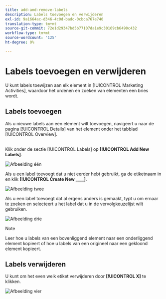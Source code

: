 ```yaml
---
title: add-and-remove-labels
description: Labels toevoegen en verwijderen
exl-id: 9a1664ac-d346-4c0d-badc-0cbca767e740
translation-type: tm+mt
source-git-commit: 72e1d29347bd5b77107da1e9c30169cb6490c432
workflow-type: tm+mt
source-wordcount: '125'
ht-degree: 0%

---
```


# Labels toevoegen en verwijderen

U kunt labels toewijzen aan elk element in [!UICONTROL Marketing Activities], waardoor het ordenen en zoeken van elementen een bries wordt.

## Labels toevoegen

Als u nieuwe labels aan een element wilt toevoegen, navigeert u naar de pagina [!UICONTROL Details] van het element onder het tabblad [!UICONTROL Overview].
<br> 

Klik onder de sectie [!UICONTROL Labels] op **[!UICONTROL Add New Labels]**.

![Afbeelding één](/help/sky/assets/labels/add-and-remove-labels/add-and-remove-labels-1.jpg)

Als u een label toevoegt dat u niet eerder hebt gebruikt, ga de etiketnaam in en klik **[!UICONTROL Create New ____]**.

![Afbeelding twee](/help/sky/assets/labels/add-and-remove-labels/add-and-remove-labels-2.jpg)

Als u een label toevoegt dat al ergens anders is gemaakt, typt u om ernaar te zoeken en selecteert u het label dat u in de vervolgkeuzelijst wilt gebruiken.

![Afbeelding drie](/help/sky/assets/labels/add-and-remove-labels/add-and-remove-labels-3.jpg)

>[!NOTE]
>
>Leer hoe u labels van een bovenliggend element naar een onderliggend element kopieert of hoe u labels van een origineel naar een gekloond element kopieert.

## Labels verwijderen

U kunt om het even welk etiket verwijderen door **[!UICONTROL X]** te klikken.

![Afbeelding vier](/help/sky/assets/labels/add-and-remove-labels/add-and-remove-labels-4.jpg)
